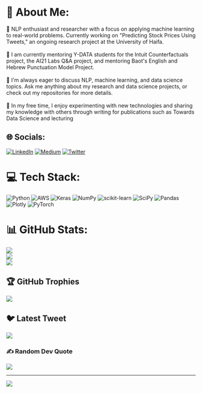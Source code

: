 # 💫 About Me:
🔭 NLP enthusiast and researcher with a focus on applying machine learning to real-world problems. Currently working on "Predicting Stock Prices Using Tweets," an ongoing research project at the University of Haifa.<br><br>🤝 I am currently mentoring Y-DATA students for the Intuit Counterfactuals project, the AI21 Labs Q&A project, and mentoring Baot's English and Hebrew Punctuation Model Project.<br><br>💬 I'm always eager to discuss NLP, machine learning, and data science topics. Ask me anything about my research and data science projects, or check out my repositories for more details.<br><br>🌱 In my free time, I enjoy experimenting with new technologies and sharing my knowledge with others through writing for publications such as Towards Data Science and lecturing


## 🌐 Socials:
[![LinkedIn](https://img.shields.io/badge/LinkedIn-%230077B5.svg?logo=linkedin&logoColor=white)](https://linkedin.com/in/https://www.linkedin.com/in/dina-bavli/) [![Medium](https://img.shields.io/badge/Medium-12100E?logo=medium&logoColor=white)](https://medium.com/@@dinabavli) [![Twitter](https://img.shields.io/badge/Twitter-%231DA1F2.svg?logo=Twitter&logoColor=white)](https://twitter.com/@BavliDina) 

# 💻 Tech Stack:
![Python](https://img.shields.io/badge/python-3670A0?style=for-the-badge&logo=python&logoColor=ffdd54) ![AWS](https://img.shields.io/badge/AWS-%23FF9900.svg?style=for-the-badge&logo=amazon-aws&logoColor=white) ![Keras](https://img.shields.io/badge/Keras-%23D00000.svg?style=for-the-badge&logo=Keras&logoColor=white) ![NumPy](https://img.shields.io/badge/numpy-%23013243.svg?style=for-the-badge&logo=numpy&logoColor=white) ![scikit-learn](https://img.shields.io/badge/scikit--learn-%23F7931E.svg?style=for-the-badge&logo=scikit-learn&logoColor=white) ![SciPy](https://img.shields.io/badge/SciPy-%230C55A5.svg?style=for-the-badge&logo=scipy&logoColor=%white) ![Pandas](https://img.shields.io/badge/pandas-%23150458.svg?style=for-the-badge&logo=pandas&logoColor=white) ![Plotly](https://img.shields.io/badge/Plotly-%233F4F75.svg?style=for-the-badge&logo=plotly&logoColor=white) ![PyTorch](https://img.shields.io/badge/PyTorch-%23EE4C2C.svg?style=for-the-badge&logo=PyTorch&logoColor=white)
# 📊 GitHub Stats:
![](https://github-readme-stats.vercel.app/api?username=dinbav&theme=dark&hide_border=false&include_all_commits=false&count_private=false)<br/>
![](https://github-readme-streak-stats.herokuapp.com/?user=dinbav&theme=dark&hide_border=false)<br/>
![](https://github-readme-stats.vercel.app/api/top-langs/?username=dinbav&theme=dark&hide_border=false&include_all_commits=false&count_private=false&layout=compact)

## 🏆 GitHub Trophies
![](https://github-profile-trophy.vercel.app/?username=dinbav&theme=radical&no-frame=false&no-bg=true&margin-w=4)

## 🐦 Latest Tweet
[![](https://gtce.itsvg.in/api?username=@BavliDina)](https://github.com/VishwaGauravIn/github-twitter-card-embed)

### ✍️ Random Dev Quote
![](https://quotes-github-readme.vercel.app/api?type=horizontal&theme=radical)

---
[![](https://visitcount.itsvg.in/api?id=dinbav&icon=0&color=0)](https://visitcount.itsvg.in)

<!-- Proudly created with GPRM ( https://gprm.itsvg.in ) -->
